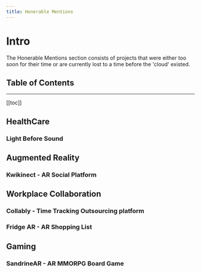 ```yaml
---
title: Honerable Mentions
---
```


# Intro

The Honerable Mentions section consists of projects that were either too soon for their time or are currently lost to a time before the 'cloud' existed.

## Table of Contents

---

[[toc]]

## HealthCare

### Light Before Sound

## Augmented Reality

### Kwikinect - AR Social Platform

## Workplace Collaboration

### Collably - Time Tracking Outsourcing platform

### Fridge AR - AR Shopping List

## Gaming

### SandrineAR - AR MMORPG Board Game
